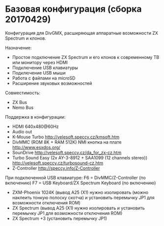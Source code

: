 # Базовая конфигурация (сборка 20170429)
Конфигурация для DivGMX, расширяющая аппаратные возможности ZX Spectrum и клонов.

Назначение:
- Простое подключение ZX Spectrum и его клонов к современному ТВ или монитору через HDMI
- Подключение USB клавиатуры
- Подключение USB мыши
- Работа с файлами на microSD
- Расширение звуковых возможностей

Совместимость:
- ZX Bus
- Nemo Bus

Поддержка в конфигурации:
- HDMI 640x480@60Hz
- Audio out
- K-Mouse Turbo http://velesoft.speccy.cz/kmsoft.htm
- DivMMC (ROM 8K + RAM 512K) NMI кнопка на плате http://www.esxdos.org/
- SounDrive http://velesoft.speccy.cz/da_for_zx-cz.htm
- Turbo Sound Easy (2x AY-3-8912 + SAA1099 (12 channels stereo)) http://velesoft.speccy.cz/turbosound-cz.htm
- Z-Controller http://speccy.info/Z-Controller

При подключенной USB клавиатуре:
F6 = DivMMC/Z-Controller (по включению)
F7 = USB Keyboard/ZX Spectrum Keyboard (по включению) 


- ZXM-Phoenix 1024K (вывод A25 (X1) нужно изолировать (можно наклеить тонкую полоску скотча) и установить перемычку JP1 для возможности отключения ROM)
- ZX Spectrum (вывод A25 (X1) нужно изолировать и установить перемычку JP1 для возможности отключения ROM)
- ZX Spectrum +3 (установить перемычку JP1)

